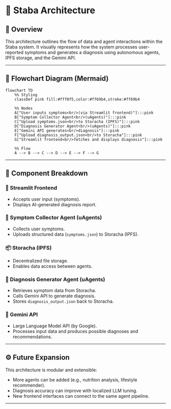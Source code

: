 # 🧠 Staba Architecture

## 📐 Overview

This architecture outlines the flow of data and agent interactions within the Staba system. It visually represents how the system processes user-reported symptoms and generates a diagnosis using autonomous agents, IPFS storage, and the Gemini API.

---

## 🔄 Flowchart Diagram (Mermaid)

```mermaid
flowchart TD
    %% Styling
    classDef pink fill:#fff0f5,color:#ff69b4,stroke:#ff69b4

    %% Nodes
    A["User inputs symptoms<br/>(via Streamlit frontend)"]:::pink
    B["Symptom Collector Agent<br/>(uAgents)"]:::pink
    C["Upload symptoms.json<br/>to Storacha (IPFS)"]:::pink
    D["Diagnosis Generator Agent<br/>(uAgents)"]:::pink
    E["Gemini API generates<br/>diagnosis"]:::pink
    F["Upload diagnosis_output.json<br/>to Storacha"]:::pink
    G["Streamlit frontend<br/>fetches and displays diagnosis"]:::pink

    %% Flow
    A --> B --> C --> D --> E --> F --> G
```

---

## 🧩 Component Breakdown

### 🧍 Streamlit Frontend
- Accepts user input (symptoms).
- Displays AI-generated diagnosis report.

### 🤖 Symptom Collector Agent (uAgents)
- Collects user symptoms.
- Uploads structured data (`symptoms.json`) to Storacha (IPFS).

### 📦 Storacha (IPFS)
- Decentralized file storage.
- Enables data access between agents.

### 🤖 Diagnosis Generator Agent (uAgents)
- Retrieves symptom data from Storacha.
- Calls Gemini API to generate diagnosis.
- Stores `diagnosis_output.json` back to Storacha.

### 🔮 Gemini API
- Large Language Model API (by Google).
- Processes input data and produces possible diagnoses and recommendations.

---

## ⚙️ Future Expansion

This architecture is modular and extensible:
- More agents can be added (e.g., nutrition analysis, lifestyle recommender).
- Diagnosis accuracy can improve with localized LLM tuning.
- New frontend interfaces can connect to the same agent pipeline.

---

